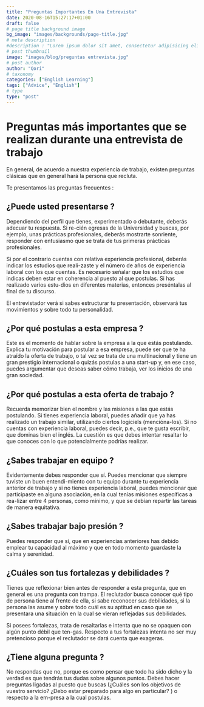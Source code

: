 ```yaml
---
title: "Preguntas Importantes En Una Entrevista"
date: 2020-08-16T15:27:17+01:00
draft: false
# page title background image
bg_image: "images/backgrounds/page-title.jpg"
# meta description
#description : "Lorem ipsum dolor sit amet, consectetur adipisicing elit, sed do eiusmod tempor incididunt ut labore. dolore magna aliqua. Ut enim ad minim veniam, quis nostrud."
# post thumbnail
image: "images/blog/preguntas entrevista.jpg"
# post author
author: "Qori"
# taxonomy
categories: ["English Learning"]
tags: ["Advice", "English"]
# type
type: "post"
---
```


# Preguntas más importantes que se realizan durante una entrevista de trabajo

En general, de acuerdo a nuestra experiencia de trabajo, existen preguntas clásicas que en general hará la persona que recluta.

Te presentamos las preguntas frecuentes :

## ¿Puede usted presentarse ?

Dependiendo del perfil que tienes, experimentado o debutante, deberás adecuar tu respuesta. Si re-cién egresas de la Universidad y buscas, por ejemplo, unas prácticas profesionales, deberás mostrarte sonriente, responder con entusiasmo que se trata de tus primeras prácticas profesionales.

Si por el contrario cuentas con relativa experiencia profesional, deberás indicar los estudios que reali-zaste y el número de años de experiencia laboral con los que cuentas. Es necesario señalar que los estudios que indicas deben estar en coherencia al puesto al que postulas. Si has realizado varios estu-dios en diferentes materias, entonces preséntalas al final de tu discurso.

El entrevistador verá si sabes estructurar tu presentación, observará tus movimientos y sobre todo tu personalidad.

## ¿Por qué postulas a esta empresa ?

Este es el momento de hablar sobre la empresa a la que estás postulando. Explica tu motivación para postular a esa empresa, puede ser que te ha atraído la oferta de trabajo, o tal vez se trata de una multinacional y tiene un gran prestigio internacional o quizás postulas a una start-up y, en ese caso, puedes argumentar que deseas saber cómo trabaja, ver los inicios de una gran sociedad.

## ¿Por qué postulas a esta oferta de trabajo ?

Recuerda memorizar bien el nombre y las misiones a las que estás postulando. Si tienes experiencia laboral, puedes añadir que ya has realizado un trabajo similar, utilizando ciertos logiciels (mencióna-los). Si no cuentas con experiencia laboral, puedes decir, p.e., que te gusta escribir, que dominas bien el inglés. La cuestión es que debes intentar resaltar lo que conoces con lo que potencialmente podrías realizar.

## ¿Sabes trabajar en equipo ?

Evidentemente debes responder que sí. Puedes mencionar que siempre tuviste un buen entendi-miento con tu equipo durante tu experiencia anterior de trabajo y si no tienes experiencia laboral, puedes mencionar que participaste en alguna asociación, en la cual tenías misiones específicas a rea-lizar entre 4 personas, como mínimo, y que se debían repartir las tareas de manera equitativa.

## ¿Sabes trabajar bajo presión ?

Puedes responder que sí, que en experiencias anteriores has debido emplear tu capacidad al máximo y que en todo momento guardaste la calma y serenidad.

## ¿Cuáles son tus fortalezas y debilidades ?

Tienes que reflexionar bien antes de responder a esta pregunta, que en general es una pregunta con trampa. El reclutador busca conocer qué tipo de persona tiene al frente de ella, si sabe reconocer sus debilidades, si la persona las asume y sobre todo cuál es su aptitud en caso que se presentara una situación en la cual se vieran reflejadas sus debilidades.

Si posees fortalezas, trata de resaltarlas e intenta que no se opaquen con algún punto débil que ten-gas. Respecto a tus fortalezas intenta no ser muy pretencioso porque el reclutador se dará cuenta que exageras.

## ¿Tiene alguna pregunta ?

No respondas que no, porque es como pensar que todo ha sido dicho y la verdad es que tendrás tus dudas sobre algunos puntos. Debes hacer preguntas ligadas al puesto que buscas (¿Cuáles son los objetivos de vuestro servicio? ¿Debo estar preparado para algo en particular? ) o respecto a la em-presa a la cual postulas.


